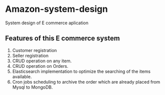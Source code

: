 # Amazon-system-design
System design of E commerce aplication

## Features of this E commerce system
1) Customer registration
2) Seller registration
3) CRUD operation on any item.
4) CRUD operation on Orders.
5) Elasticsearch implementation to optimize the searching of the items available.
6) Cron jobs scheduling to archive the order which are already placed from Mysql to MongoDB.
